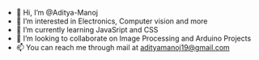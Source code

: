 - 👋 Hi, I’m @Aditya-Manoj
- 👀 I’m interested in Electronics, Computer vision and more
- 🌱 I’m currently learning JavaSript and CSS
- 💞️ I’m looking to collaborate on Image Processing and Arduino Projects
- 📫 You can reach me through mail at adityamanoj19@gmail.com

<!---
Aditya-Manoj/Aditya-Manoj is a ✨ special ✨ repository because its `README.md` (this file) appears on your GitHub profile.
You can click the Preview link to take a look at your changes.
--->
